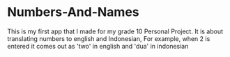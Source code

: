 # Numbers-And-Names
This is my first app that I made for my grade 10 Personal Project. It is about translating numbers to english and Indonesian, For example, when 2 is entered it comes out as 'two' in english and 'dua' in indonesian
